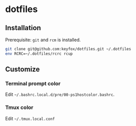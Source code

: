 # dotfiles

## Installation

Prerequisite: `git` and `rcm` is installed.

```bash
git clone git@github.com:keyfox/dotfiles.git ~/.dotfiles
env RCRC=~/.dotfiles/rcrc rcup
```

## Customize

### Terminal prompt color

Edit `~/.bashrc.local.d/pre/00-ps1hostcolor.bashrc`.

### Tmux color

Edit `~/.tmux.local.conf`
